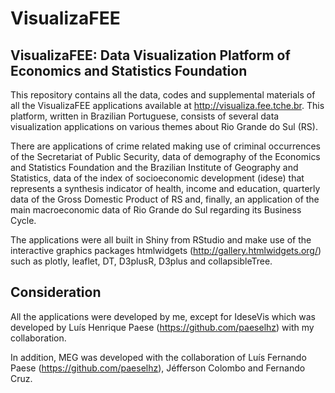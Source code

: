 # VisualizaFEE
## VisualizaFEE: Data Visualization Platform of Economics and Statistics Foundation
This repository contains all the data, codes and supplemental materials of all the VisualizaFEE applications available at http://visualiza.fee.tche.br. This platform, written in Brazilian Portuguese, consists of several data visualization applications on various themes about Rio Grande do Sul (RS).

There are applications of crime related making use of criminal occurrences of the Secretariat of Public Security, data of demography of the Economics and Statistics Foundation and the Brazilian Institute of Geography and Statistics, data of the index of socioeconomic development (idese) that represents a synthesis indicator of health, income and education, quarterly data of the Gross Domestic Product of RS and, finally, an application of the main macroeconomic data of Rio Grande do Sul regarding its Business Cycle.

The applications were all built in Shiny from RStudio and make use of the interactive graphics packages htmlwidgets (http://gallery.htmlwidgets.org/) such as plotly, leaflet, DT, D3plusR, D3plus and collapsibleTree.

## Consideration
All the applications were developed by me, except for IdeseVis which was developed by Luís Henrique Paese (https://github.com/paeselhz) with my collaboration.

In addition, MEG was developed with the collaboration of Luís Fernando Paese (https://github.com/paeselhz), Jéfferson Colombo and Fernando Cruz.